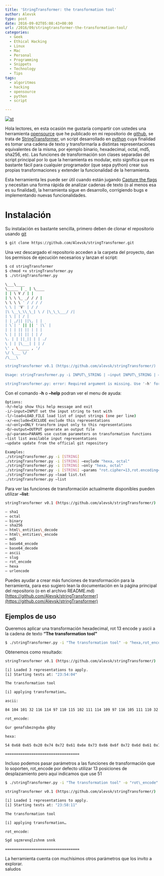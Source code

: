 ```yaml
---
title: 'StringTransformer: the transformation tool'
author: Alevsk
type: post
date: 2016-09-02T05:08:43+00:00
url: /2016/09/stringtransformer-the-transformation-tool/
categories:
  - Geek
  - Ethical Hacking
  - Linux
  - Mac
  - Personal
  - Programming
  - Snippets
  - Technology
  - Tips
tags:
  - algoritmos
  - hacking
  - opensource
  - python
  - script

---
```

[![st](/images/st.png)](http://www.alevsk.com/2016/09/stringtransformer-the-transformation-tool/st/)

Hola lectores, en esta ocasión me gustaría compartir con ustedes una herramienta [opensource][1] que he publicado en mi repositorio de [github][2], se trata de [StringTransformer][3], un script desarrollado en [python][4] cuya finalidad es tomar una cadena de texto y transformarla a distintas representaciones equivalentes de la misma, por ejemplo binario, hexadecimal, octal, md5, sha256, etc. Las funciones de transformación son clases separadas del script principal por lo que la herramienta es modular, esto significa que es bastante fácil para cualquier programador (que sepa python) crear sus propias transformaciones y extender la funcionalidad de la herramienta.

Esta herramienta les puede ser útil cuando están jugando [Capture the flags][5] y necesitan una forma rápida de analizar cadenas de texto (o al menos esa es su finalidad), la herramienta sigue en desarrollo, corrigiendo bugs e implementando nuevas funcionalidades.

# Instalación 

Su instalación es bastante sencilla, primero deben de clonar el repositorio usando [git][6]

```bash
$ git clone https://github.com/Alevsk/stringTransformer.git
```

Una vez descargado el repositorio acceden a la carpeta del proyecto, dan los permisos de ejecución necesarios y lanzan el script:

```bash
$ cd stringTransformer  
$ chmod +x stringTransformer.py  
$ ./stringTransformer.py

\___\____  
\_____ | _ | \____  
| | \ V / | |  
| \ \ \_ _/ / / |  
\ \ \ \ ' / / / /  
\ \ | 'V' | / /  
|\ \__\_\\_\_| \ / |\_\_\___/ /|  
| \ | | / |  
| | ,/|| ||\, | |  
| \`| ' || || ' |\` |  
| | | || || | | |  
\ | | || || | | /  
\. | | ||_|| | | ./  
\ | | |\___| | | /  
\' , \_____ , '/  
\/ \___ \/  
/\___\ 

stringTransformer v0.1 (https://github.com/alevsk/stringTransformer/)

Usage: stringTransformer.py -i INPUT\_STRING | –input INPUT\_STRING | –load FILE

stringTransformer.py: error: Required argument is missing. Use '-h' for help.
```

Con el comando **-h** o **–help** podran ver el menu de ayuda:

```bash
Options:  
-h/–help show this help message and exit  
-i/–input=INPUT set the input string to test with  
-l/–load=LOAD_FILE load list of input strings (one per line)  
-x/–exclude=EXCLUDE exclude this representations  
-o/–only=ONLY transform input only to this representations  
-O/–output=OUTPUT generate an output file  
-p/–params=PARAMS use custom parameters on transformation functions  
–list list available input representations  
–update update from the official git repository

Examples:  
./stringTransformer.py -i [STRING]  
./stringTransformer.py -i [STRING] –exclude "hexa, octal"  
./stringTransformer.py -i [STRING] –only "hexa, octal"  
./stringTransformer.py -i [STRING] –params "rot.cipher=13,rot.encoding=utf-8"  
./stringTransformer.py –load list.txt  
./stringTransformer.py –list
```

Para ver las funciones de transformación actualmente disponibles pueden utilizar **–list**:

```bash
stringTransformer v0.1 (https://github.com/alevsk/stringTransformer/)

– sha1  
– octal  
– binary  
– sha256  
– html\_entities\_decode  
– html\_entities\_encode  
– md5  
– base64_encode  
– base64_decode  
– ascii  
– slug  
– rot_encode  
– hexa  
– urlencode
```

Puedes ayudar a crear más funciones de transformación para la herramienta, para eso sugiero lean la documentación en la página principal del repositorio (o en el archivo README.md) [https://github.com/Alevsk/stringTransformer](https://github.com/Alevsk/stringTransformer)

## Ejemplos de uso

Queremos aplicar una transformación hexadecimal, rot 13 encode y ascii a la cadena de texto **“The transformation tool"**  
```bash
$ ./stringTransformer.py -i "The transformation tool" -o "hexa,rot_encode,ascii"
```

Obtenemos como resultado:

```bash
stringTransformer v0.1 (https://github.com/alevsk/stringTransformer/)

[i] Loaded 3 representations to apply.  
[i] Starting tests at: "23:54:04"

The transformation tool

[i] applying transformation…

ascii:

84 104 101 32 116 114 97 110 115 102 111 114 109 97 116 105 111 110 32 116 111 111 108

rot_encode:

Gur genafsbezngvba gbby

hexa:

54 0x68 0x65 0x20 0x74 0x72 0x61 0x6e 0x73 0x66 0x6f 0x72 0x6d 0x61 0x74 0x69 0x6f 0x6e 0x20 0x74 0x6f 0x6f 0x6c 

==================================
```

Incluso podemos pasar parámetros a las funciones de transformación que lo soporten, rot_encode por defecto utilizar 13 posiciones de desplazamiento pero aquí indicamos que use 51

```bash
$ ./stringTransformer.py -i "The transformation tool" -o "rot\_encode" –params="rot\_encode.cipher=51"

stringTransformer v0.1 (https://github.com/alevsk/stringTransformer/)

[i] Loaded 1 representations to apply.  
[i] Starting tests at: "23:58:11"

The transformation tool

[i] applying transformation…

rot_encode:

Sgd sqzmrenqlzshnm snnk

==================================
```

La herramienta cuenta con muchísimos otros parámetros que los invito a explorar.  
saludos

 [1]: https://www.alevsk.com/?s=opensource
 [2]: http://github.com/Alevsk
 [3]: https://github.com/Alevsk/stringTransformer
 [4]: https://www.alevsk.com/?s=python
 [5]: https://www.alevsk.com/?s=ctf
 [6]: https://www.alevsk.com/?s=git